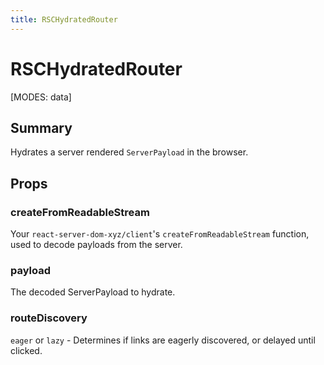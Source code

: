 ```yaml
---
title: RSCHydratedRouter
---
```


# RSCHydratedRouter

[MODES: data]

## Summary

Hydrates a server rendered `ServerPayload` in the browser.

## Props

### createFromReadableStream

Your `react-server-dom-xyz/client`'s `createFromReadableStream` function, used to decode payloads from the server.

### payload

The decoded ServerPayload to hydrate.

### routeDiscovery

`eager` or `lazy` - Determines if links are eagerly discovered, or delayed until clicked.
